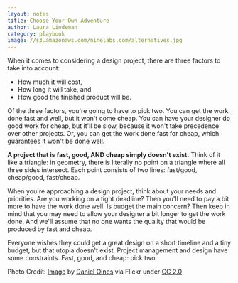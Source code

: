 ```yaml
---
layout: notes
title: Choose Your Own Adventure
author: Laura Lindeman
category: playbook
image: //s3.amazonaws.com/ninelabs.com/alternatives.jpg
---
```

When it comes to considering a design project, there are three factors to take into account:
- How much it will cost,
- How long it will take, and
- How good the finished product will be.

Of the three factors, you're going to have to pick two. You can get the work done fast and well, but it won't come cheap. You can have your designer do good work for cheap, but it'll be slow, because it won't take precedence over other projects. Or, you can get the work done fast for cheap, which guarantees it won't be done well.

**A project that is fast, good, AND cheap simply doesn't exist.** Think of it like a triangle: in geometry, there is literally no point on a triangle where all three sides intersect. Each point consists of two lines: fast/good, cheap/good, fast/cheap.

When you're approaching a design project, think about your needs and priorities. Are you working on a tight deadline? Then you'll need to pay a bit more to have the work done well. Is budget the main concern? Then keep in mind that you may need to allow your designer a bit longer to get the work done. And we'll assume that no one wants the quality that would be produced by fast and cheap.

Everyone wishes they could get a great design on a short timeline and a tiny budget, but that utopia doesn't exist. Project management and design have some constraints. Fast, good, and cheap: pick two.

Photo Credit: [Image](https://flic.kr/p/dHCqsC) by [Daniel Oines](https://www.flickr.com/photos/dno1967b/) via Flickr under [CC 2.0](https://creativecommons.org/licenses/by/2.0/)